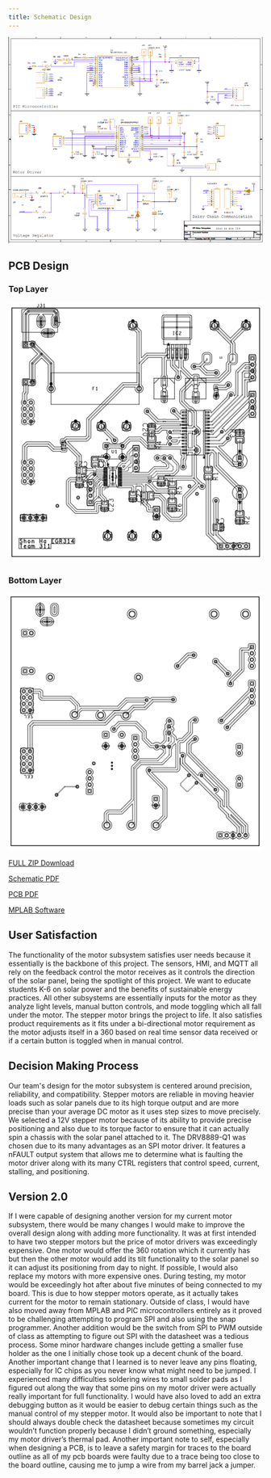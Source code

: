 ```yaml
---
title: Schematic Design
---
```



<img src="https://raw.githubusercontent.com/shonha/EGR314SSH.github.io/refs/heads/main/images/SchematicDesign.png">

## PCB Design
### Top Layer

<img src="https://raw.githubusercontent.com/shonha/EGR314SSH.github.io/refs/heads/main/images/PCBTOP.png">

### Bottom Layer

<img src="https://raw.githubusercontent.com/shonha/EGR314SSH.github.io/refs/heads/main/images/PCBBOTTOM.png">


[FULL ZIP Download](https://github.com/shonha/EGR314SSH.github.io/blob/main/Cadence/EGR314MOTOR.zip)

[Schematic PDF](https://github.com/shonha/EGR314SSH.github.io/blob/main/Cadence/EGR314PDF.pdf)

[PCB PDF](https://github.com/shonha/EGR314SSH.github.io/blob/main/Cadence/EGR314PDFPCB.pdf)

[MPLAB Software](https://github.com/shonha/EGR314SSH.github.io/blob/main/MPLAB/Hardware_VerificationV1.zip)


## User Satisfaction

The functionality of the motor subsystem satisfies user needs because it essentially is the backbone of this project. The sensors, HMI, and MQTT all rely on the feedback control the motor receives as it controls the direction of the solar panel, being the spotlight of this project. We want to educate students K-6 on solar power and the benefits of sustainable energy practices. All other subsystems are essentially inputs for the motor as they analyze light levels, manual button controls, and mode toggling which all fall under the motor. The stepper motor brings the project to life. It also satisfies product requirements as it fits under a bi-directional motor requirement as the motor adjusts itself in a 360 based on real time sensor data received or if a certain button is toggled when in manual control. 

## Decision Making Process

Our team's design for the motor subsystem is centered around precision, reliability, and compatibility. Stepper motors are reliable in moving heavier loads such as solar panels due to its high torque output and are more precise than your average DC motor as it uses step sizes to move precisely. We selected a 12V stepper motor because of its ability to provide precise positioning and also due to its torque factor to ensure that it can actually spin a chassis with the solar panel attached to it. The DRV8889-Q1 was chosen due to its many advantages as an SPI motor driver. It features a nFAULT output system that allows me to determine what is faulting the motor driver along with its many CTRL registers that control speed, current, stalling, and positioning. 


## Version 2.0

If I were capable of designing another version for my current motor subsystem, there would be many changes I would make to improve the overall design along with adding more functionality. It was at first intended to have two stepper motors but the price of motor drivers was exceedingly expensive. One motor would offer the 360 rotation which it currently has but then the other motor would add its tilt functionality to the solar panel so it can adjust its positioning from day to night. If possible, I would also replace my motors with more expensive ones. During testing, my motor would be exceedingly hot after about five minutes of being connected to my board. This is due to how stepper motors operate, as it actually takes current for the motor to remain stationary. Outside of class, I would have also moved away from MPLAB and PIC microcontrollers entirely as it proved to be challenging attempting to program SPI and also using the snap programmer. Another addition would be the switch from SPI to PWM outside of class as attempting to figure out SPI with the datasheet was a tedious process. Some minor hardware changes include getting a smaller fuse holder as the one I initially chose took up a decent chunk of the board. Another important change that I learned is to never leave any pins floating, especially for IC chips as you never know what might need to be jumped. I experienced many difficulties soldering wires to small solder pads as I figured out along the way that some pins on my motor driver were actually really important for full functionality. I would have also loved to add an extra debugging button as it would be easier to debug certain things such as the manual control of my stepper motor. It would also be important to note that I should always double check the datasheet because sometimes my circuit wouldn’t function properly because I didn’t ground something, especially my motor driver’s thermal pad. Another important note to self, especially when designing a PCB, is to leave a safety margin for traces to the board outline as all of my pcb boards were faulty due to a trace being too close to the board outline, causing me to jump a wire from my barrel jack a jumper. 
